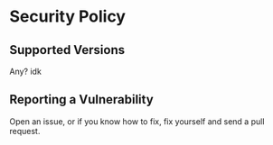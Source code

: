 # Security Policy

## Supported Versions

Any? idk

## Reporting a Vulnerability

Open an issue, or if you know how to fix, fix yourself and send a pull request.
